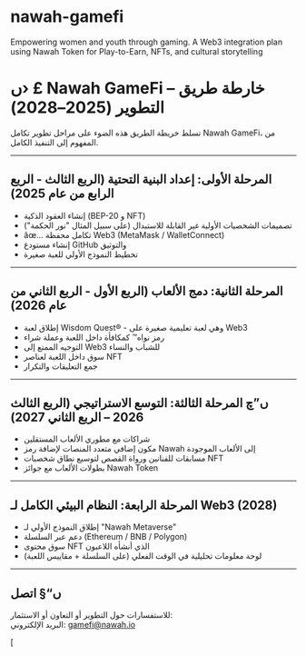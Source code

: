 # nawah-gamefi
 Empowering women and youth through gaming. A Web3 integration plan using Nawah Token for Play-to-Earn, NFTs, and cultural storytelling


# ں› £ Nawah GameFi – خارطة طريق التطوير (2025–2028)

تسلط خريطة الطريق هذه الضوء على مراحل تطوير تكامل Nawah GameFi، من المفهوم إلى التنفيذ الكامل.

---

## المرحلة الأولى: إعداد البنية التحتية (الربع الثالث - الربع الرابع من عام 2025)

- إنشاء العقود الذكية (BEP-20 و NFT)
- تصميمات الشخصيات الأولية غير القابلة للاستبدال (على سبيل المثال "نور الحكمة")
- âœ… تكامل محفظة Web3 (MetaMask / WalletConnect)
- إنشاء مستودع GitHub والتوثيق
- تخطيط النموذج الأولي للعبة صغيرة

---

## المرحلة الثانية: دمج الألعاب (الربع الأول - الربع الثاني من عام 2026)

- إطلاق لعبة Wisdom Quest® - وهي لعبة تعليمية صغيرة على Web3
- رمز نواه™ كمكافأة داخل اللعبة وعملة شراء
- التوجيه الممتع إلى Web3 للشباب والنساء
- سوق داخل اللعبة لعناصر NFT
- جمع التعليقات والتكرار

---

## ں”چ المرحلة الثالثة: التوسع الاستراتيجي (الربع الثالث 2026 – الربع الثاني 2027)

- شراكات مع مطوري الألعاب المستقلين
- مكون إضافي متعدد المنصات لإضافة رمز Nawah إلى الألعاب الموجودة
- مسابقات للفنانين ورواة القصص لتوسيع نطاق شخصيات NFT
- بطولات الألعاب مع جوائز Nawah Token

---

## المرحلة الرابعة: النظام البيئي الكامل لـ Web3 (2028)

- إطلاق النموذج الأولي لـ "Nawah Metaverse"
- دعم عبر السلسلة (Ethereum / BNB / Polygon)
- سوق محتوى NFT الذي أنشأه اللاعبون
- لوحة معلومات تحليلية في الوقت الفعلي (على السلسلة + مقاييس اللعبة)

---

## ں“§ اتصل

للاستفسارات حول التطوير أو التعاون أو الاستثمار:  
البريد الإلكتروني: gamefi@nawah.io
 
[ 
